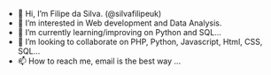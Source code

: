 - 👋 Hi, I’m Filipe da Silva. (@silvafilipeuk)
- 👀 I’m interested in Web development and Data Analysis.
- 🌱 I’m currently learning/improving on Python and SQL...
- 💞️ I’m looking to collaborate on PHP, Python, Javascript, Html, CSS, SQL...
- 📫 How to reach me, email is the best way ...

<!---
silvafilipeuk/silvafilipeuk is a ✨ special ✨ repository because its `README.md` (this file) appears on your GitHub profile.
You can click the Preview link to take a look at your changes.
--->
